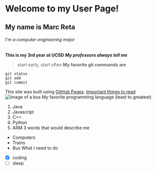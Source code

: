 # Welcome to my User Page!
## My name is Marc Reta
###### I'm a computer engineering major 
**This is my 3rd year at UCSD**
***My professors always tell me*** 
>start early, start often
**My favorite git commands are**
```
git status
git add
git commit
```
This site was built using [GitHub Pages](https://pages.github.com/).
[Important things to read](README.md)
![Image of a bus](https://upload.wikimedia.org/wikipedia/commons/2/22/SDMTS_2782_-_2018_Gillig_Low_Floor_bus_-_Front_Right_2.jpg)
My favorite programming language (least to greatest)
1. Java
2. Javascript
3. C++
4. Python
5. ARM
3 words that would describe me
- Computers
- Trains
- Bus
What I need to do
- [x] coding
- [ ] sleep

